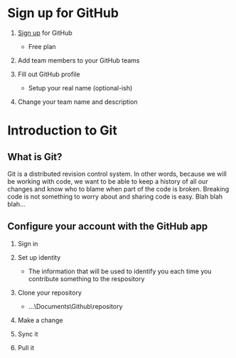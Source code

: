 Sign up for GitHub
===

1. [Sign up](https://github.com/join) for GitHub

    - Free plan

2. Add team members to your GitHub teams

3. Fill out GitHub profile

    - Setup your real name (optional-ish)

4. Change your team name and description

Introduction to Git
===

## What is Git?

Git is a distributed revision control system. In other words, because we will be working with code, we want to be able to keep a history of all our changes and know who to blame when part of the code is broken. Breaking code is not something to worry about and sharing code is easy. Blah blah blah...

## Configure your account with the GitHub app

1. Sign in

2. Set up identity

    - The information that will be used to identify you each time you contribute something to the respository

3. Clone your repository

    - ...\Documents\Github\repository
    
4. Make a change

5. Sync it

6. Pull it
